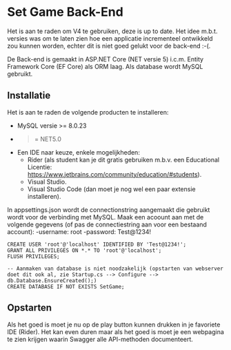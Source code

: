 # Set Game Back-End

Het is aan te raden om V4 te gebruiken, deze is up to date. 
Het idee m.b.t. versies was om te laten zien hoe een applicatie incrementeel ontwikkeld zou kunnen worden, echter dit is niet goed gelukt voor de back-end :-(.

De Back-end is gemaakt in ASP.NET Core (NET versie 5) i.c.m. Entity Framework Core (EF Core) als ORM laag. 
Als database wordt MySQL gebruikt. 

## Installatie

Het is aan te raden de volgende producten te installeren:
- MySQL versie >= 8.0.23 
- >= NET5.0 
- Een IDE naar keuze, enkele mogelijkheden:
  - Rider (als student kan je dit gratis gebruiken m.b.v. een Educational Licentie: https://www.jetbrains.com/community/education/#students).
  - Visual Studio.
  - Visual Studio Code (dan moet je nog wel een paar extensie installeren).

In appsettings.json wordt de connectionstring aangemaakt die gebruikt wordt voor de verbinding met MySQL.
Maak een acoount aan met de volgende gegevens (of pas de connectiestring aan voor een bestaand account):
-username: root
-password: Test@1234!

```
CREATE USER 'root'@'localhost' IDENTIFIED BY 'Test@1234!';
GRANT ALL PRIVILEGES ON *.* TO 'root'@'localhost';
FLUSH PRIVILEGES;

-- Aanmaken van database is niet noodzakelijk (opstarten van webserver doet dit ook al, zie Startup.cs --> Configure --> db.Database.EnsureCreated();)
CREATE DATABASE IF NOT EXISTS SetGame;
```

## Opstarten

Als het goed is moet je nu op de play button kunnen drukken in je favoriete IDE (Rider).
Het kan even duren maar als het goed is moet je een webpagina te zien krijgen waarin Swagger alle API-methoden documenteert. 

